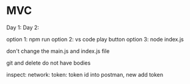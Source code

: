 # MVC
Day 1:
Day 2:



option 1: npm run
option 2: vs code play button
option 3: node index.js

don't change the main.js and index.js file


git and delete do not have bodies

inspect: network: token: token id into postman, new add token



